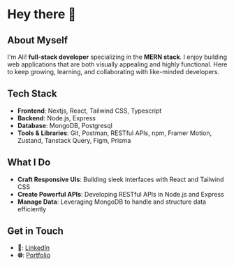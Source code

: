 # Hey there 👋

## About Myself 

I'm Ali! **full-stack developer** specializing in the **MERN stack**. I enjoy building web applications that are both visually appealing and highly functional. Here to keep growing, learning, and collaborating with like-minded developers.


## Tech Stack

- **Frontend**: Nextjs, React, Tailwind CSS, Typescript  
- **Backend**: Node.js, Express  
- **Database**: MongoDB, Postgresql
- **Tools & Libraries**: Git, Postman, RESTful APIs, npm, Framer Motion, Zustand, Tanstack Query, Figm, Prisma  


## What I Do

- **Craft Responsive UIs**: Building sleek interfaces with React and Tailwind CSS  
- **Create Powerful APIs**: Developing RESTful APIs in Node.js and Express  
- **Manage Data**: Leveraging MongoDB to handle and structure data efficiently  


## Get in Touch

- **💼**: [LinkedIn](https://www.linkedin.com/in/cachedAli)  
- **🌐**: [Portfolio](https://cachedali.vercel.app/)
